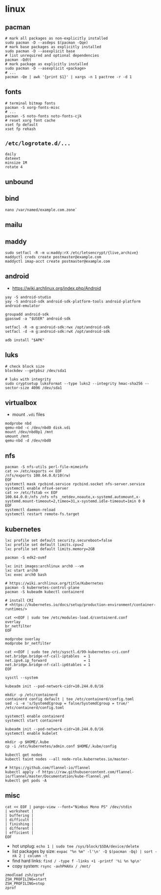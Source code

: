 # linux

## pacman

```
# mark all packages as non-explicitly installed
sudo pacman -D --asdeps $(pacman -Qqe)
# mark base packages as explicitly installed
sudo pacman -D --asexplicit base
# list unrequired and optional dependencies
pacman -Qdtt
# mark package as explicitly installed
sudo pacman -D --asexplicit <package>
# ...
pacman -Qe | awk '{print $1}' | xargs -n 1 pactree -r -d 1
```

## fonts

```
# terminal bitmap fonts
pacman -S xorg-fonts-misc
# ...
pacman -S noto-fonts noto-fonts-cjk
# reset xorg font cache
xset fp default
xset fp rehash
```

## `/etc/logrotate.d/...`

```
daily
dateext
minsize 1M
rotate 4
```

## unbound

## bind

```
nano /var/named/example.com.zone`
```

## mailu

## maddy

```
sudo setfacl -R -m u:maddy:rX /etc/letsencrypt/{live,archive}
maddyctl creds create postmaster@example.com
maddyctl imap-acct create postmaster@example.com
```

## android

- <https://wiki.archlinux.org/index.php/Android>

```
yay -S android-studio
yay -S android-sdk android-sdk-platform-tools android-platform android-emulator
```

```
groupadd android-sdk
gpasswd -a "$USER" android-sdk

setfacl -R -m g:android-sdk:rwx /opt/android-sdk
setfacl -d -m g:android-sdk:rwX /opt/android-sdk
```

```
adb install "$APK"
```

## luks

```
# check block size
blockdev --getpbsz /dev/sda1

# luks with integrity
sudo cryptsetup luksFormat --type luks2 --integrity hmac-sha256 --sector-size 4096 /dev/sda1
```

## virtualbox

- mount `.vdi` files
```
modprobe nbd
qemu-nbd -c /dev/nbd0 disk.vdi
mount /dev/nbd0p1 /mnt
umount /mnt
qemu-nbd -d /dev/nbd0
```

## nfs

```
pacman -S nfs-utils perl-file-mimeinfo
cat >> /etc/exports << EOF
/nfs/exports 100.64.0.0/10(rw)
EOF
systemctl mask rpcbind.service rpcbind.socket nfs-server.service
systemctl enable nfsv4-server
cat >> /etc/fstab << EOF
100.64.0.0:/nfs /nfs nfs _netdev,noauto,x-systemd.automount,x-systemd.mount-timeout=2,timeo=31,x-systemd.idle-timeout=1min 0 0
EOF
systemctl daemon-reload
systemctl restart remote-fs.target
```

## kubernetes

```
lxc profile set default security.secureboot=false
lxc profile set default limits.cpu=2
lxc profile set default limits.memory=2GB

pacman -S edk2-ovmf

lxc init images:archlinux arch0 --vm
lxc start arch0
lxc exec arch0 bash
```

```
# https://wiki.archlinux.org/title/Kubernetes
pacman -S kubernetes-control-plane
pacman -S kubeadm kubectl containerd

# install CRI
# <https://kubernetes.io/docs/setup/production-environment/container-runtimes/>

cat <<EOF | sudo tee /etc/modules-load.d/containerd.conf
overlay
br_netfilter
EOF

modprobe overlay
modprobe br_netfilter

cat <<EOF | sudo tee /etc/sysctl.d/99-kubernetes-cri.conf
net.bridge.bridge-nf-call-iptables  = 1
net.ipv4.ip_forward                 = 1
net.bridge.bridge-nf-call-ip6tables = 1
EOF

sysctl --system

kubeadm init --pod-network-cidr=10.244.0.0/16

mkdir -p /etc/containerd
containerd config default | tee /etc/containerd/config.toml
sed -i -e 's/SystemdCgroup = false/SystemdCgroup = true/' /etc/containerd/config.toml

systemctl enable containerd
systemctl start containerd

kubeadm init --pod-network-cidr=10.244.0.0/16
systemctl enable kubelet

mkdir -p $HOME/.kube
cp -i /etc/kubernetes/admin.conf $HOME/.kube/config

kubectl get nodes
kubectl taint nodes --all node-role.kubernetes.io/master-

# https://github.com/flannel-io/flannel
kubectl apply -f https://raw.githubusercontent.com/flannel-io/flannel/master/Documentation/kube-flannel.yml
kubectl get pods -A
```

## misc

```
cat << EOF | pango-view --font="Nimbus Mono PS" /dev/stdin
| worksheet |
| buffering |
| difficult |
| finishing |
| different |
| efficient |
EOF
```

- hot unplug: `echo 1 | sudo tee /sys/block/$SDA/device/delete`
- list packages by size: `expac "%n %m" -l'\n' -Q $(pacman -Qq) | sort -nk 2 | column -t`
- find hard links: `find / -type f -links +1 -printf '%i %n %p\n'`
- copy system: `rsync -avhPHAXx / /mnt/`

```
zmodload zsh/zprof
ZSH_PROFILING=start
ZSH_PROFILING=stop
zprof
```
